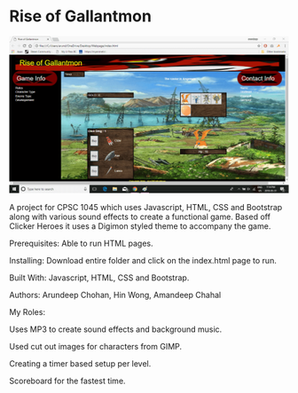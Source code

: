 # Rise of Gallantmon

![Screenshot](https://github.com/ArundeepChohan/Summary/blob/master/RiseofGallantmon.png)

A project for CPSC 1045 which uses Javascript, HTML, CSS and Bootstrap along with various sound effects to create a functional game. Based off Clicker Heroes it uses a Digimon styled theme to accompany the game.

Prerequisites:
Able to run HTML pages.

Installing:
Download entire folder and click on the index.html page to run.

Built With:
Javascript, HTML, CSS and Bootstrap.

Authors:
Arundeep Chohan, Hin Wong, Amandeep Chahal

My Roles:

Uses MP3 to create sound effects and background music.

Used cut out images for characters from GIMP.

Creating a timer based setup per level.

Scoreboard for the fastest time.
